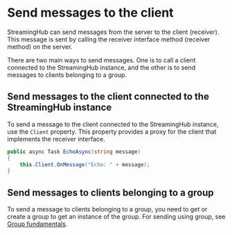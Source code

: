 # Send messages to the client

StreamingHub can send messages from the server to the client (receiver). This message is sent by calling the receiver interface method (receiver method) on the server.

There are two main ways to send messages. One is to call a client connected to the StreamingHub instance, and the other is to send messages to clients belonging to a group.

## Send messages to the client connected to the StreamingHub instance

To send a message to the client connected to the StreamingHub instance, use the `Client` property. This property provides a proxy for the client that implements the receiver interface.

```csharp
public async Task EchoAsync(string message)
{
    this.Client.OnMessage("Echo: " + message);
}
```

## Send messages to clients belonging to a group

To send a message to clients belonging to a group, you need to get or create a group to get an instance of the group. For sending using group, see [Group fundamentals](group).
